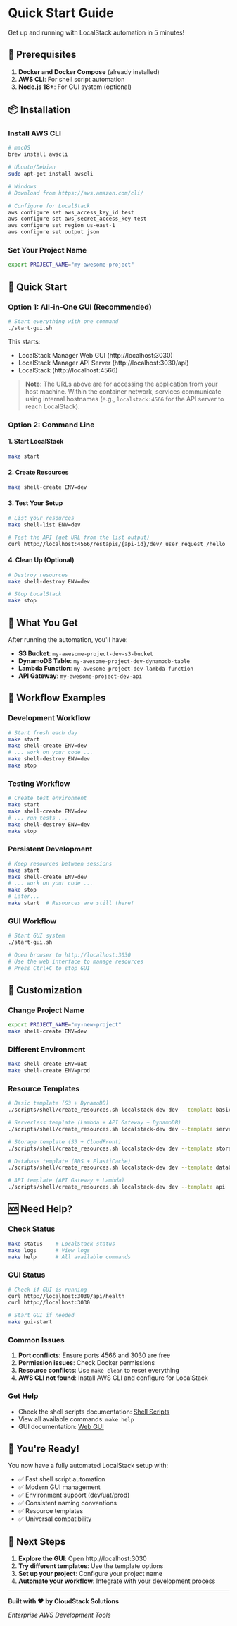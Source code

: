 # Quick Start Guide

Get up and running with LocalStack automation in 5 minutes!

## 🚀 Prerequisites

1. **Docker and Docker Compose** (already installed)
2. **AWS CLI**: For shell script automation
3. **Node.js 18+**: For GUI system (optional)

## 📦 Installation

### Install AWS CLI

```bash
# macOS
brew install awscli

# Ubuntu/Debian
sudo apt-get install awscli

# Windows
# Download from https://aws.amazon.com/cli/

# Configure for LocalStack
aws configure set aws_access_key_id test
aws configure set aws_secret_access_key test
aws configure set region us-east-1
aws configure set output json
```

### Set Your Project Name

```bash
export PROJECT_NAME="my-awesome-project"
```

## 🎯 Quick Start

### Option 1: All-in-One GUI (Recommended)

```bash
# Start everything with one command
./start-gui.sh
```

This starts:

- LocalStack Manager Web GUI (http://localhost:3030)
- LocalStack Manager API Server (http://localhost:3030/api)
- LocalStack (http://localhost:4566)

> **Note**: The URLs above are for accessing the application from your host machine. Within the container network, services communicate using internal hostnames (e.g., `localstack:4566` for the API server to reach LocalStack).

### Option 2: Command Line

#### 1. Start LocalStack

```bash
make start
```

#### 2. Create Resources

```bash
make shell-create ENV=dev
```

#### 3. Test Your Setup

```bash
# List your resources
make shell-list ENV=dev

# Test the API (get URL from the list output)
curl http://localhost:4566/restapis/{api-id}/dev/_user_request_/hello
```

#### 4. Clean Up (Optional)

```bash
# Destroy resources
make shell-destroy ENV=dev

# Stop LocalStack
make stop
```

## 🧪 What You Get

After running the automation, you'll have:

- **S3 Bucket**: `my-awesome-project-dev-s3-bucket`
- **DynamoDB Table**: `my-awesome-project-dev-dynamodb-table`
- **Lambda Function**: `my-awesome-project-dev-lambda-function`
- **API Gateway**: `my-awesome-project-dev-api`

## 🔄 Workflow Examples

### Development Workflow

```bash
# Start fresh each day
make start
make shell-create ENV=dev
# ... work on your code ...
make shell-destroy ENV=dev
make stop
```

### Testing Workflow

```bash
# Create test environment
make start
make shell-create ENV=dev
# ... run tests ...
make shell-destroy ENV=dev
make stop
```

### Persistent Development

```bash
# Keep resources between sessions
make start
make shell-create ENV=dev
# ... work on your code ...
make stop
# Later...
make start  # Resources are still there!
```

### GUI Workflow

```bash
# Start GUI system
./start-gui.sh

# Open browser to http://localhost:3030
# Use the web interface to manage resources
# Press Ctrl+C to stop GUI
```

## 🎨 Customization

### Change Project Name

```bash
export PROJECT_NAME="my-new-project"
make shell-create ENV=dev
```

### Different Environment

```bash
make shell-create ENV=uat
make shell-create ENV=prod
```

### Resource Templates

```bash
# Basic template (S3 + DynamoDB)
./scripts/shell/create_resources.sh localstack-dev dev --template basic

# Serverless template (Lambda + API Gateway + DynamoDB)
./scripts/shell/create_resources.sh localstack-dev dev --template serverless

# Storage template (S3 + CloudFront)
./scripts/shell/create_resources.sh localstack-dev dev --template storage

# Database template (RDS + ElastiCache)
./scripts/shell/create_resources.sh localstack-dev dev --template database

# API template (API Gateway + Lambda)
./scripts/shell/create_resources.sh localstack-dev dev --template api
```

## 🆘 Need Help?

### Check Status

```bash
make status    # LocalStack status
make logs      # View logs
make help      # All available commands
```

### GUI Status

```bash
# Check if GUI is running
curl http://localhost:3030/api/health
curl http://localhost:3030

# Start GUI if needed
make gui-start
```

### Common Issues

1. **Port conflicts**: Ensure ports 4566 and 3030 are free
2. **Permission issues**: Check Docker permissions
3. **Resource conflicts**: Use `make clean` to reset everything
4. **AWS CLI not found**: Install AWS CLI and configure for LocalStack

### Get Help

- Check the shell scripts documentation: [Shell Scripts](./scripts/shell/README.md)
- View all available commands: `make help`
- GUI documentation: [Web GUI](./localstack-gui/README.md)

## 🎉 You're Ready!

You now have a fully automated LocalStack setup with:

- ✅ Fast shell script automation
- ✅ Modern GUI management
- ✅ Environment support (dev/uat/prod)
- ✅ Consistent naming conventions
- ✅ Resource templates
- ✅ Universal compatibility

## 🚀 Next Steps

1. **Explore the GUI**: Open http://localhost:3030
2. **Try different templates**: Use the template options
3. **Set up your project**: Configure your project name
4. **Automate your workflow**: Integrate with your development process

---

**Built with ❤️ by CloudStack Solutions**

_Enterprise AWS Development Tools_
